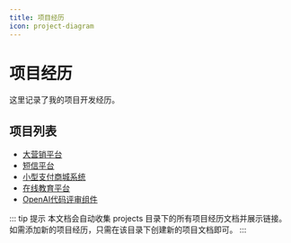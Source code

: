 ```yaml
---
title: 项目经历
icon: project-diagram
---
```


# 项目经历

这里记录了我的项目开发经历。

## 项目列表
- [大营销平台](./big-market/README.md)
- [短信平台](./sms/README.md)
- [小型支付商城系统](./small/README.md)
- [在线教育平台](./education/README.md)
- [OpenAI代码评审组件](./code-review/README.md)

::: tip 提示
本文档会自动收集 projects 目录下的所有项目经历文档并展示链接。如需添加新的项目经历，只需在该目录下创建新的项目文档即可。
:::